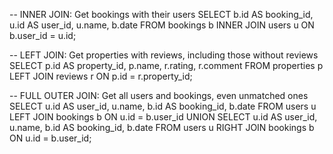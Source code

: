 -- INNER JOIN: Get bookings with their users
SELECT b.id AS booking_id, u.id AS user_id, u.name, b.date
FROM bookings b
INNER JOIN users u ON b.user_id = u.id;

-- LEFT JOIN: Get properties with reviews, including those without reviews
SELECT p.id AS property_id, p.name, r.rating, r.comment
FROM properties p
LEFT JOIN reviews r ON p.id = r.property_id;

-- FULL OUTER JOIN: Get all users and bookings, even unmatched ones
SELECT u.id AS user_id, u.name, b.id AS booking_id, b.date
FROM users u
LEFT JOIN bookings b ON u.id = b.user_id
UNION
SELECT u.id AS user_id, u.name, b.id AS booking_id, b.date
FROM users u
RIGHT JOIN bookings b ON u.id = b.user_id;

